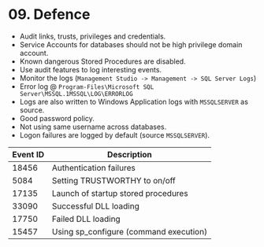 # 09. Defence
- Audit links, trusts, privileges and credentials.
- Service Accounts for databases should not be high privilege domain account.
- Known dangerous Stored Procedures are disabled.
- Use audit features to log interesting events.
- Monitor the logs (`Management Studio -> Management -> SQL Server Logs`)
- Error log @ `Program-Files\Microsoft SQL Server\MSSQL.1MSSQL\LOG\ERRORLOG`
- Logs are also written to Windows Application logs with `MSSQLSERVER` as source.
- Good password policy.
- Not using same username across databases.
- Logon failures are logged by default (source `MSSQLSERVER`).

| Event ID | Description |
| -------- |------------ |
| 18456 | Authentication failures |
| 5084 | Setting TRUSTWORTHY to on/off |
| 17135 | Launch of startup stored procedures |
| 33090 | Successful DLL loading |
| 17750 | Failed DLL loading |
| 15457 | Using sp_configure (command execution) |
